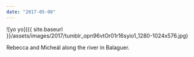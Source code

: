 ```yaml
---
date: "2017-05-08"
---
```


![yo yo]({{ site.baseurl }}/assets/images/2017/tumblr_opn96vtOr01r16syio1_1280-1024x576.jpg)

Rebecca and Micheál along the river in Balaguer.
